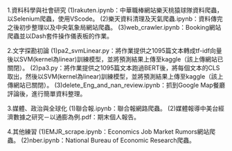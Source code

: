 1.資料科學與社會研究
  (1)rakuten.ipynb：中華職棒網站樂天桃猿球隊資料爬蟲，以Selenium爬蟲，使用VScode。
  (2)樂天資料清理及天氣爬蟲.ipynb：資料傳完之後初步整理以及中央氣象局網站爬蟲。
  (3)web_crawler.ipynb：Booking網站爬蟲並以Dash套件操作儀表板的作業。

2.文字探勘初論
  (1)pa2_svmLinear.py：將作業提供之1095篇文本轉成tf-idf向量後以SVM(kernel為linear)訓練模型，並將預測結果上傳至kaggle（該上傳網站已關閉）。
  (2)pa3.py：將作業提供之1095篇文本跑過BERT後，將每個文本的CLS取出，然後以SVM(kernel為linear)訓練模型，並將預測結果上傳至kaggle（該上傳網站已關閉）。
  (3)delete_Eng_and_nan_review.ipynb：抓到Google Map餐廳評論後，進行簡單資料整理。

3.媒體、政治與全球化
  (1)聯合報.ipynb：聯合報網路爬蟲。
  (2)媒體報導中美台經濟數據之研究－以通膨為例.pdf：期末個人報告。

4.其他練習
  (1)EMJR_scrape.ipynb：Economics Job Market Rumors網站爬蟲。
  (2)nber.ipynb：National Bureau of Economic Research爬蟲。
  
